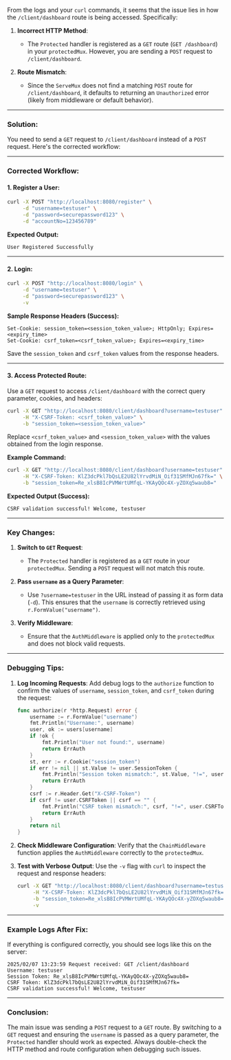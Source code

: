 From the logs and your `curl` commands, it seems that the issue lies in how the `/client/dashboard` route is being accessed. Specifically:

1. **Incorrect HTTP Method**:
   - The `Protected` handler is registered as a `GET` route (`GET /dashboard`) in your `protectedMux`. However, you are sending a `POST` request to `/client/dashboard`.

2. **Route Mismatch**:
   - Since the `ServeMux` does not find a matching `POST` route for `/client/dashboard`, it defaults to returning an `Unauthorized` error (likely from middleware or default behavior).

---

### Solution:

You need to send a `GET` request to `/client/dashboard` instead of a `POST` request. Here's the corrected workflow:

---

### Corrected Workflow:

#### 1. **Register a User**:
```bash
curl -X POST "http://localhost:8080/register" \
     -d "username=testuser" \
     -d "password=securepassword123" \
     -d "accountNo=123456789"
```

**Expected Output:**
```
User Registered Successfully
```

---

#### 2. **Login**:
```bash
curl -X POST "http://localhost:8080/login" \
     -d "username=testuser" \
     -d "password=securepassword123" \
     -v
```

**Sample Response Headers (Success):**
```
Set-Cookie: session_token=<session_token_value>; HttpOnly; Expires=<expiry_time>
Set-Cookie: csrf_token=<csrf_token_value>; Expires=<expiry_time>
```

Save the `session_token` and `csrf_token` values from the response headers.

---

#### 3. **Access Protected Route**:
Use a `GET` request to access `/client/dashboard` with the correct query parameter, cookies, and headers:

```bash
curl -X GET "http://localhost:8080/client/dashboard?username=testuser" \
     -H "X-CSRF-Token: <csrf_token_value>" \
     -b "session_token=<session_token_value>"
```

Replace `<csrf_token_value>` and `<session_token_value>` with the values obtained from the login response.

**Example Command:**
```bash
curl -X GET "http://localhost:8080/client/dashboard?username=testuser" \
     -H "X-CSRF-Token: KlZ3dcPkl7bQsLE2U82lYrvdMiN_Oif31SMfMJn67fk=" \
     -b "session_token=Re_xlsB8IcPVMWrtUMfqL-YKAyQOc4X-yZOXq5waub8="
```

**Expected Output (Success):**
```
CSRF validation successful! Welcome, testuser
```

---

### Key Changes:

1. **Switch to `GET` Request**:
   - The `Protected` handler is registered as a `GET` route in your `protectedMux`. Sending a `POST` request will not match this route.

2. **Pass `username` as a Query Parameter**:
   - Use `?username=testuser` in the URL instead of passing it as form data (`-d`). This ensures that the `username` is correctly retrieved using `r.FormValue("username")`.

3. **Verify Middleware**:
   - Ensure that the `AuthMiddleware` is applied only to the `protectedMux` and does not block valid requests.

---

### Debugging Tips:

1. **Log Incoming Requests**:
   Add debug logs to the `authorize` function to confirm the values of `username`, `session_token`, and `csrf_token` during the request:
   ```go
   func authorize(r *http.Request) error {
       username := r.FormValue("username")
       fmt.Println("Username:", username)
       user, ok := users[username]
       if !ok {
           fmt.Println("User not found:", username)
           return ErrAuth
       }
       st, err := r.Cookie("session_token")
       if err != nil || st.Value != user.SessionToken {
           fmt.Println("Session token mismatch:", st.Value, "!=", user.SessionToken)
           return ErrAuth
       }
       csrf := r.Header.Get("X-CSRF-Token")
       if csrf != user.CSRFToken || csrf == "" {
           fmt.Println("CSRF token mismatch:", csrf, "!=", user.CSRFToken)
           return ErrAuth
       }
       return nil
   }
   ```

2. **Check Middleware Configuration**:
   Verify that the `ChainMiddleware` function applies the `AuthMiddleware` correctly to the `protectedMux`.

3. **Test with Verbose Output**:
   Use the `-v` flag with `curl` to inspect the request and response headers:
   ```bash
   curl -X GET "http://localhost:8080/client/dashboard?username=testuser" \
        -H "X-CSRF-Token: KlZ3dcPkl7bQsLE2U82lYrvdMiN_Oif31SMfMJn67fk=" \
        -b "session_token=Re_xlsB8IcPVMWrtUMfqL-YKAyQOc4X-yZOXq5waub8=" \
        -v
   ```

---

### Example Logs After Fix:

If everything is configured correctly, you should see logs like this on the server:

```
2025/02/07 13:23:59 Request received: GET /client/dashboard
Username: testuser
Session Token: Re_xlsB8IcPVMWrtUMfqL-YKAyQOc4X-yZOXq5waub8=
CSRF Token: KlZ3dcPkl7bQsLE2U82lYrvdMiN_Oif31SMfMJn67fk=
CSRF validation successful! Welcome, testuser
```

---

### Conclusion:

The main issue was sending a `POST` request to a `GET` route. By switching to a `GET` request and ensuring the `username` is passed as a query parameter, the `Protected` handler should work as expected. Always double-check the HTTP method and route configuration when debugging such issues.